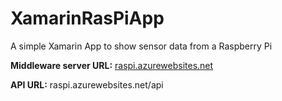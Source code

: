 # XamarinRasPiApp
A simple Xamarin App to show sensor data from a Raspberry Pi

**Middleware server URL:** [raspi.azurewebsites.net](http://raspi.azurewebsites.net)

**API URL:** raspi.azurewebsites.net/api
